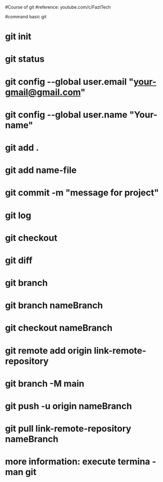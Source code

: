 #Course of git
#reference: youtube.com/c/FaztTech

#command basic git

# git init
# git status
# git config --global user.email "your-gmail@gmail.com"
# git config --global user.name "Your-name"
# git add .
# git add name-file
# git commit -m "message for project"
# git log 
# git checkout
# git diff
# git branch 
# git branch nameBranch
# git checkout nameBranch
# git remote add origin link-remote-repository
# git branch -M main
# git push -u origin nameBranch
# git pull link-remote-repository nameBranch
# more information: execute termina - man git
